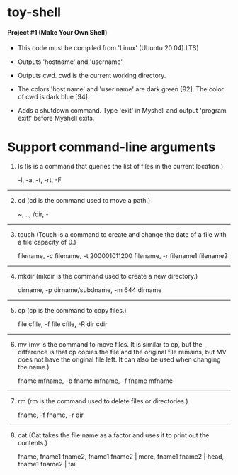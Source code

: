 # toy-shell

####  Project #1 (Make Your Own Shell)

* This code must be compiled from 'Linux' (Ubuntu 20.04).LTS)

* Outputs 'hostname' and 'username'.

* Outputs cwd. cwd is the current working directory.

* The colors 'host name' and 'user name' are dark green [92]. The color of cwd is dark blue [94].

* Adds a shutdown command. Type 'exit' in Myshell and output 'program exit!' before Myshell exits.

Support command-line arguments
==============================

1. ls (ls is a command that queries the list of files in the current location.)

    -l, -a, -t, -rt, -F
-------------------------------------------------------------------------------
2. cd (cd is the command used to move a path.)

    ~, .., /dir, -
-------------------------------------------------------------------------------
3. touch (Touch is a command to create and change the date of a file with a file capacity of 0.)

    filename, -c filename, -t 200001011200 filename, -r filename1 filename2
-------------------------------------------------------------------------------
4. mkdir (mkdir is the command used to create a new directory.)

    dirname, -p dirname/subdname, -m 644 dirname
-------------------------------------------------------------------------------
5. cp (cp is the command to copy files.)

    file cfile, -f file cfile, -R dir cdir
-------------------------------------------------------------------------------
6. mv (mv is the command to move files. It is similar to cp, but the difference is that cp copies the file and the original file remains, but MV does not have the original file left. It can also be used when changing the name.)

    fname mfname, -b fname mfname, -f fname mfname
-------------------------------------------------------------------------------
7. rm (rm is the command used to delete files or directories.)

    fname, -f fname, -r dir
-------------------------------------------------------------------------------
8. cat (Cat takes the file name as a factor and uses it to print out the contents.)

    fname, fname1 fname2, fname1 fname2 | more, fname1 fname2 | head, fname1 fname2 | tail
